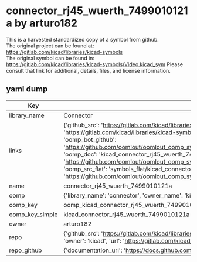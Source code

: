 # connector_rj45_wuerth_7499010121a by arturo182  
This is a harvested standardized copy of a symbol from github.  
The original project can be found at:  
https://gitlab.com/kicad/libraries/kicad-symbols  
The original symbol can be found in:
https://gitlab.com/kicad/libraries/kicad-symbols/Video.kicad_sym
Please consult that link for additional, details, files, and license information.  
## yaml dump  
| Key | Value |  
| --- | --- |  
| library_name | Connector |  
| links | {'github_src': 'https://gitlab.com/kicad/libraries/kicad-symbols/Video.kicad_sym', 'github_src_repo': 'https://gitlab.com/kicad/libraries/kicad-symbols', 'oomp_bot': 'kicad_connector_rj45_wuerth_7499010121a/working', 'oomp_bot_github': 'https://github.com/oomlout/oomlout_oomp_symbol_bot/tree/main/kicad_connector_rj45_wuerth_7499010121a/working', 'oomp_doc': 'kicad_connector_rj45_wuerth_7499010121a/working', 'oomp_doc_github': 'https://github.com/oomlout/oomlout_oomp_symbol_doc/tree/main/kicad_connector_rj45_wuerth_7499010121a/working', 'oomp_src_flat': 'symbols_flat/kicad_connector_rj45_wuerth_7499010121a/working', 'oomp_src_flat_github': 'https://github.com/oomlout/oomlout_oomp_symbol_src/tree/main/kicad_connector_rj45_wuerth_7499010121a/working'} |  
| name | connector_rj45_wuerth_7499010121a |  
| oomp | {'library_name': 'connector', 'owner_name': 'kicad', 'symbol_name': 'connector_rj45_wuerth_7499010121a'} |  
| oomp_key | oomp_kicad_connector_rj45_wuerth_7499010121a |  
| oomp_key_simple | kicad_connector_rj45_wuerth_7499010121a |  
| owner | arturo182 |  
| repo | {'github_src': 'https://gitlab.com/kicad/libraries/kicad-symbols/Video.kicad_sym', 'name': 'libraries/kicad-symbols', 'owner': 'kicad', 'url': 'https://gitlab.com/kicad/libraries/kicad-symbols'} |  
| repo_github | {'documentation_url': 'https://docs.github.com/rest/repos/repos#get-a-repository', 'message': 'Not Found'} |  

